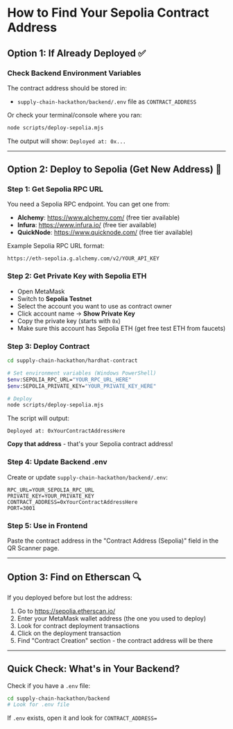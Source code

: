 # How to Find Your Sepolia Contract Address

## Option 1: If Already Deployed ✅

### Check Backend Environment Variables
The contract address should be stored in:
- `supply-chain-hackathon/backend/.env` file as `CONTRACT_ADDRESS`

Or check your terminal/console where you ran:
```bash
node scripts/deploy-sepolia.mjs
```

The output will show: `Deployed at: 0x...`

---

## Option 2: Deploy to Sepolia (Get New Address) 🚀

### Step 1: Get Sepolia RPC URL
You need a Sepolia RPC endpoint. You can get one from:
- **Alchemy**: https://www.alchemy.com/ (free tier available)
- **Infura**: https://www.infura.io/ (free tier available)
- **QuickNode**: https://www.quicknode.com/ (free tier available)

Example Sepolia RPC URL format:
```
https://eth-sepolia.g.alchemy.com/v2/YOUR_API_KEY
```

### Step 2: Get Private Key with Sepolia ETH
- Open MetaMask
- Switch to **Sepolia Testnet**
- Select the account you want to use as contract owner
- Click account name → **Show Private Key**
- Copy the private key (starts with `0x`)
- Make sure this account has Sepolia ETH (get free test ETH from faucets)

### Step 3: Deploy Contract
```bash
cd supply-chain-hackathon/hardhat-contract

# Set environment variables (Windows PowerShell)
$env:SEPOLIA_RPC_URL="YOUR_RPC_URL_HERE"
$env:SEPOLIA_PRIVATE_KEY="YOUR_PRIVATE_KEY_HERE"

# Deploy
node scripts/deploy-sepolia.mjs
```

The script will output:
```
Deployed at: 0xYourContractAddressHere
```

**Copy that address** - that's your Sepolia contract address!

### Step 4: Update Backend .env
Create or update `supply-chain-hackathon/backend/.env`:
```env
RPC_URL=YOUR_SEPOLIA_RPC_URL
PRIVATE_KEY=YOUR_PRIVATE_KEY
CONTRACT_ADDRESS=0xYourContractAddressHere
PORT=3001
```

### Step 5: Use in Frontend
Paste the contract address in the "Contract Address (Sepolia)" field in the QR Scanner page.

---

## Option 3: Find on Etherscan 🔍

If you deployed before but lost the address:

1. Go to https://sepolia.etherscan.io/
2. Enter your MetaMask wallet address (the one you used to deploy)
3. Look for contract deployment transactions
4. Click on the deployment transaction
5. Find "Contract Creation" section - the contract address will be there

---

## Quick Check: What's in Your Backend?

Check if you have a `.env` file:
```bash
cd supply-chain-hackathon/backend
# Look for .env file
```

If `.env` exists, open it and look for `CONTRACT_ADDRESS=`

